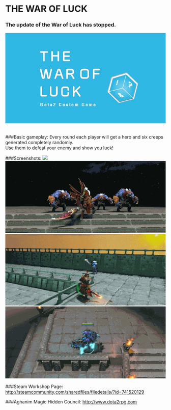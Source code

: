 THE WAR OF LUCK 
========
### The update of the War of Luck has stopped.

![](https://github.com/Greg000/the-War-of-Luck/raw/master/GIFS/COVER.jpg)
</br>
</br>

###Basic gameplay:
Every round each player will get a hero and six creeps generated completely randomly.</br>
Use them to defeat your enemy and show you luck!<br>



###Screenshots:
![](https://github.com/Greg000/the-War-of-Luck/raw/master/GIFS/bingnv1.gif)
![](https://github.com/Greg000/the-War-of-Luck/raw/master/GIFS/juntuan1.gif)
![](https://github.com/Greg000/the-War-of-Luck/raw/master/GIFS/huomao1.gif)
![](https://github.com/Greg000/the-War-of-Luck/raw/master/GIFS/dark_form1.gif)

###Steam Workshop Page:
http://steamcommunity.com/sharedfiles/filedetails/?id=741520129 </br>

###Aghanim Magic Hidden Council:
http://www.dota2rpg.com</br>
